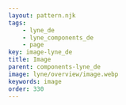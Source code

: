 ```yaml
---
layout: pattern.njk
tags: 
    - lyne_de
    - lyne_components_de
    - page
key: image-lyne_de
title: Image
parent: components-lyne_de
image: lyne/overview/image.webp
keywords: image
order: 330
---
```

